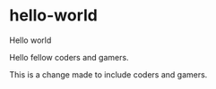 # hello-world
Hello world 

Hello fellow coders and gamers. 

This is a change made to include coders and gamers. 
